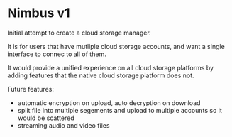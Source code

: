 # Nimbus v1

Initial attempt to create a cloud storage manager.

It is for users that have mutliple cloud storage accounts, and want a single interface to connec to all of them.

It would provide a unified experience on all cloud storage platforms by adding features that the native cloud storage platform does not.

Future features:
- automatic encryption on upload, auto decryption on download
- split file into multiple segements and upload to multiple accounts so it would be scattered
- streaming audio and video files
